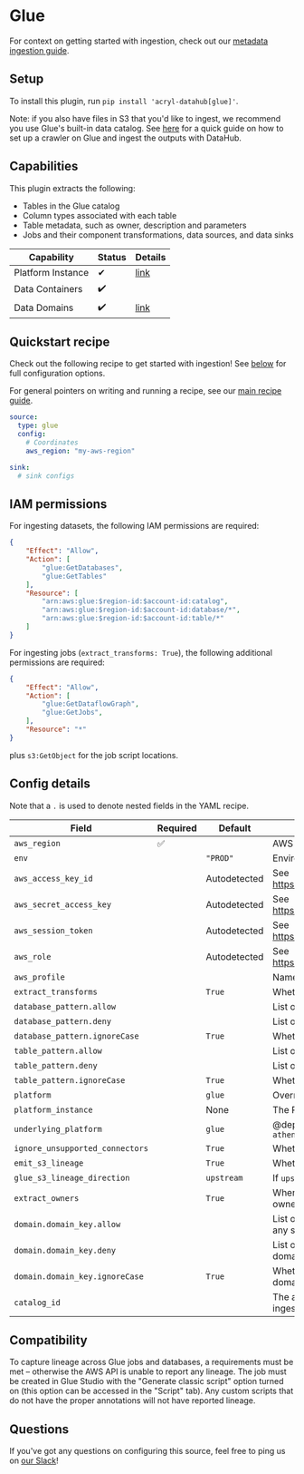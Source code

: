 # Glue

For context on getting started with ingestion, check out our [metadata ingestion guide](../README.md).

## Setup

To install this plugin, run `pip install 'acryl-datahub[glue]'`.

Note: if you also have files in S3 that you'd like to ingest, we recommend you use Glue's built-in data catalog. See [here](./s3.md) for a quick guide on how to set up a crawler on Glue and ingest the outputs with DataHub.

## Capabilities

This plugin extracts the following:

- Tables in the Glue catalog
- Column types associated with each table
- Table metadata, such as owner, description and parameters
- Jobs and their component transformations, data sources, and data sinks

| Capability | Status | Details | 
| -----------| ------ | ---- |
| Platform Instance | ✔ | [link](../../docs/platform-instances.md) |
| Data Containers   | ✔️     |                                          |
| Data Domains      | ✔️     | [link](../../docs/domains.md)            |

## Quickstart recipe

Check out the following recipe to get started with ingestion! See [below](#config-details) for full configuration options.

For general pointers on writing and running a recipe, see our [main recipe guide](../README.md#recipes).

```yml
source:
  type: glue
  config:
    # Coordinates
    aws_region: "my-aws-region"

sink:
  # sink configs
```

## IAM permissions
For ingesting datasets, the following IAM permissions are required:
```json
{
    "Effect": "Allow",
    "Action": [
        "glue:GetDatabases",
        "glue:GetTables"
    ],
    "Resource": [
        "arn:aws:glue:$region-id:$account-id:catalog",
        "arn:aws:glue:$region-id:$account-id:database/*",
        "arn:aws:glue:$region-id:$account-id:table/*"
    ]
}
```

For ingesting jobs (`extract_transforms: True`), the following additional permissions are required:
```json
{
    "Effect": "Allow",
    "Action": [
        "glue:GetDataflowGraph",
        "glue:GetJobs",
    ],
    "Resource": "*"
}
```

plus `s3:GetObject` for the job script locations.

## Config details

Note that a `.` is used to denote nested fields in the YAML recipe.

| Field                           | Required | Default      | Description                                                                                                                                                  |
|---------------------------------|----------|--------------|--------------------------------------------------------------------------------------------------------------------------------------------------------------|
| `aws_region`                    | ✅        |              | AWS region code.                                                                                                                                             |
| `env`                           |          | `"PROD"`     | Environment to use in namespace when constructing URNs.                                                                                                      |
| `aws_access_key_id`             |          | Autodetected | See https://boto3.amazonaws.com/v1/documentation/api/latest/guide/credentials.html                                                                           |
| `aws_secret_access_key`         |          | Autodetected | See https://boto3.amazonaws.com/v1/documentation/api/latest/guide/credentials.html                                                                           |
| `aws_session_token`             |          | Autodetected | See https://boto3.amazonaws.com/v1/documentation/api/latest/guide/credentials.html                                                                           |
| `aws_role`                      |          | Autodetected | See https://boto3.amazonaws.com/v1/documentation/api/latest/guide/credentials.html                                                                           |
| `aws_profile`                   |          |              | Named AWS profile to use, if not set the default will be used                                                                                                |
| `extract_transforms`            |          | `True`       | Whether to extract Glue transform jobs.                                                                                                                      |
| `database_pattern.allow`        |          |              | List of regex patterns for databases to include in ingestion.                                                                                                |
| `database_pattern.deny`         |          |              | List of regex patterns for databases to exclude from ingestion.                                                                                              |
| `database_pattern.ignoreCase`   |          | `True`       | Whether to ignore case sensitivity during pattern matching.                                                                                                  |
| `table_pattern.allow`           |          |              | List of regex patterns for tables to include in ingestion.                                                                                                   |
| `table_pattern.deny`            |          |              | List of regex patterns for tables to exclude from ingestion.                                                                                                 |
| `table_pattern.ignoreCase`      |          | `True`       | Whether to ignore case sensitivity during pattern matching.                                                                                                  |
| `platform`                      |          | `glue`       | Override for platform name. Allowed values - `glue`, `athena`                                                                            |
| `platform_instance`             |          | None         | The Platform instance to use while constructing URNs.                                                                                    |
| `underlying_platform`           |          | `glue`       | @deprecated(Use `platform`) Override for platform name. Allowed values - `glue`, `athena`                                                |
| `ignore_unsupported_connectors` |          | `True`       | Whether to ignore unsupported connectors. If disabled, an error will be raised.                                                                              |
| `emit_s3_lineage`               |          | `True`       | Whether to emit S3-to-Glue lineage.                                                                                                                          |
| `glue_s3_lineage_direction`     |          | `upstream`   | If `upstream`, S3 is upstream to Glue. If `downstream` S3 is downstream to Glue.                                                                             |
| `extract_owners`                |          | `True`       | When enabled, extracts ownership from Glue directly and overwrites existing owners. When disabled, ownership is left empty for datasets.                     |
| `domain.domain_key.allow`       |          |              | List of regex patterns for tables to set domain_key domain key (domain_key can be any string like `sales`. There can be multiple domain key specified. |
| `domain.domain_key.deny`        |          |              | List of regex patterns for tables to not assign domain_key. There can be multiple domain key specified.                                               |
| `domain.domain_key.ignoreCase`  |          | `True`       | Whether to ignore case sensitivity during pattern matching.There can be multiple domain key specified.                                                       |
| `catalog_id`  |          |              | The aws account id where the target glue catalog lives. If None, datahub will ingest glue in aws caller's account.                                                       |

## Compatibility

To capture lineage across Glue jobs and databases, a requirements must be met – otherwise the AWS API is unable to report any lineage. The job must be created in Glue Studio with the "Generate classic script" option turned on (this option can be accessed in the "Script" tab). Any custom scripts that do not have the proper annotations will not have reported lineage.

## Questions

If you've got any questions on configuring this source, feel free to ping us on [our Slack](https://slack.datahubproject.io/)!
